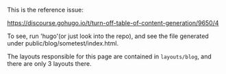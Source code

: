 
This is the reference issue:

https://discourse.gohugo.io/t/turn-off-table-of-content-generation/9650/4


To see, run 'hugo'(or just look into the repo), and see the file generated under
public/blog/sometest/index.html.

The layouts responsible for this page are contained in `layouts/blog`, and there
are only 3 layouts there.

